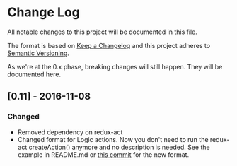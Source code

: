 # Change Log
All notable changes to this project will be documented in this file.

The format is based on [Keep a Changelog](http://keepachangelog.com/)
and this project adheres to [Semantic Versioning](http://semver.org/).

As we're at the 0.x phase, breaking changes will still happen. They will be documented here.

## [0.11] - 2016-11-08
### Changed
- Removed dependency on redux-act
- Changed format for Logic actions. Now you don't need to run the redux-act createAction() anymore and no description is needed. See the example in README.md or [this commit](https://github.com/mariusandra/kea-logic/commit/b2b9f9037af2d1ab5beba139fdb9b8cb210f98fa) for the new format.
